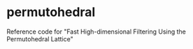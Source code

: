 # permutohedral
Reference code for "Fast High-dimensional Filtering Using the Permutohedral Lattice"
